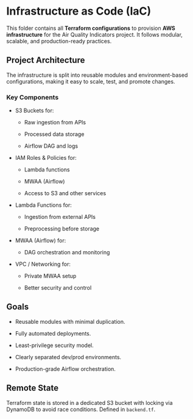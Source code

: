 # Infrastructure as Code (IaC)

This folder contains all **Terraform configurations** to provision **AWS infrastructure** for the Air Quality Indicators project. It follows modular, scalable, and production-ready practices. 

## Project Architecture
The infrastructure is split into reusable modules and environment-based configurations, making it easy to scale, test, and promote changes.

### Key Components
- S3 Buckets for:

  - Raw ingestion from APIs

  - Processed data storage

  - Airflow DAG and logs

- IAM Roles & Policies for:

  - Lambda functions

  - MWAA (Airflow)

  - Access to S3 and other services

- Lambda Functions for:

  - Ingestion from external APIs

  - Preprocessing before storage

- MWAA (Airflow) for:

  - DAG orchestration and monitoring

- VPC / Networking for:

  - Private MWAA setup

  - Better security and control

## Goals
- Reusable modules with minimal duplication.

- Fully automated deployments.

- Least-privilege security model.

- Clearly separated dev/prod environments.

- Production-grade Airflow orchestration.

## Remote State
Terraform state is stored in a dedicated S3 bucket with locking via DynamoDB to avoid race conditions.
Defined in `backend.tf`.